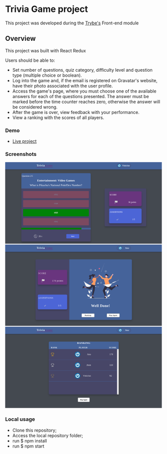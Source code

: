 # Trivia Game project

This project was developed during the [Trybe's](https://www.betrybe.com/) Front-end module

## Overview

This project was built with React Redux

Users should be able to:

- Set number of questions, quiz category, difficulty level and question type (multiple choice or boolean).
- Log into the game and, if the email is registered on Gravatar's website, have their photo associated with the user profile.
- Access the game's page, where you must choose one of the available answers for each of the questions presented. The answer must be marked before the time counter reaches zero, otherwise the answer will be considered wrong.
- After the game is over, view feedback with your performance.
- View a ranking with the scores of all players.

### Demo
- [Live project](https://viniciuslacerda-trivia-game.vercel.app/)

### Screenshots
<img src="rmd1.png" alt="game's page" width="600"/>
<img src="rmd2.png" alt="feedback" width="600"/>
<img src="rmd3.png" alt="ranking" width="600"/>

### Local usage
- Clone this repository;
- Access the local repository folder;
- run $ npm install 
- run $ npm start
